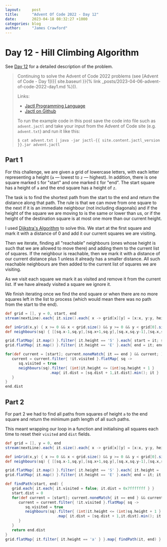 ```yaml
---
layout:     post
title:      "Advent Of Code 2022 - Day 12"
date:       2023-04-18 08:32:27 +1000
categories: blog
author:     "James Crawford"
---
```


# Day 12 - Hill Climbing Algorithm

See [Day 12](https://adventofcode.com/2022/day/12) for a detailed description of the problem.

> Continuing to solve the Advent of Code 2022 problems
> (see [Advent of Code - Day 1]({{ site.baseurl }}{% link _posts/2023-04-06-advent-of-code-2022-day1.md %})).
>
> Links:
> * [Jactl Programming Language](https://jactl.io)
> * [Jactl on Github](https://github.com/jaccomoc/jactl)
>
> To run the example code in this post save the code into file such as `advent.jactl` and take your input from the
> Advent of Code site (e.g. `advent.txt`) and run it like this:
> ```shell
> $ cat advent.txt | java -jar jactl-{{ site.content.jactl_version }}.jar advent.jactl 
> ```

## Part 1

For this challenge, we are given a grid of lowercase letters, with each letter representing a height (`a` &mdash; lowest
to `z` &mdash; highest).
In addition, there is one square marked `S` for "start" and one marked `E` for "end".
The start square has a height of `a` and the end square has a height of `z`.

The task is to find the shortest path from the start to the end and return the distance along that path.
The rule is that we can move from one square to the next if it is an immediate neighbour (not including
diagonals) and if the height of the square we are moving to is the same or lower than us, or if the height
of the destination square is at most one more than our current height.

I used [Dijkstra's Algorithm](https://en.wikipedia.org/wiki/Dijkstra%27s_algorithm) to solve this.
We start at the first square and mark it with a distance of 0 and add it our current squares we are visiting.

Then we iterate, finding all "reachable" neighbours (ones whose height is such that we are allowed to
move there) and adding them to the current list of squares.
If the neighbour is reachable, then we mark it with a distance of our current distance plus 1 unless it
already has a smaller distance.
All such reachable neighbours are then added to the current list of squares we are visiting.

As we visit each square we mark it as visited and remove it from the current list.
If we have already visited a square we ignore it.

We finish iterating once we find the end square or when there are no more squares left in the list to process
(which would mean there was no path from the start to the end).

```groovy
def grid = [], y = 0, start, end
stream(nextLine).each{ it.size().each{ x -> grid[x][y] = [x:x, y:y, height:it[x], dist:0x7fffffff] }; y++ }

def inGrid(x,y) { x >= 0 && x < grid.size() && y >= 0 && y < grid[0].size() }
def neighbours(sq) { [[sq.x-1,sq.y],[sq.x+1,sq.y],[sq.x,sq.y-1],[sq.x,sq.y+1]].filter(inGrid).map{ x,y -> grid[x][y] } }

grid.flatMap{ it.map() }.filter{ it.height == 'S' }.each{ start = it; start.height = 'a'; start.dist = 0 }
grid.flatMap{ it.map() }.filter{ it.height == 'E' }.each{ end = it; end.height = 'z' }

for(def current = [start]; current.noneMatch{ it == end } && current; ) {
   current = current.filter{ !it.visited }.flatMap{ sq ->
      sq.visited = true
      neighbours(sq).filter{ (int)it.height <= (int)sq.height + 1 }
                    .map{ it.dist = [sq.dist + 1,it.dist].min(); it }
   }
}
end.dist
```


## Part 2

For part 2 we had to find all paths from squares of height `a` to the end square and return the minimum path
length of all such paths.

This meant wrapping our loop in a function and initialising all squares each time to reset their `visited` and `dist`
fields.

```groovy
def grid = [], y = 0, end
stream(nextLine).each{ it.size().each{ x -> grid[x][y] = [x:x, y:y, height:it[x]] }; y++ }

def inGrid(x,y) { x >= 0 && x < grid.size() && y >= 0 && y < grid[0].size() }
def neighbours(sq) { [[sq.x-1,sq.y],[sq.x+1,sq.y],[sq.x,sq.y-1],[sq.x,sq.y+1]].filter(inGrid).map{ x,y -> grid[x][y] } }

grid.flatMap{ it.map() }.filter{ it.height == 'S' }.each{ it.height = 'a' }
grid.flatMap{ it.map() }.filter{ it.height == 'E' }.each{ end = it; it.height = 'z' }

def findPath(start, end) {
   grid.each{ it.each{ it.visited = false; it.dist = 0x7fffffff } }
   start.dist = 0
   for(def current = [start]; current.noneMatch{ it == end } && current; ) {
      current = current.filter{ !it.visited }.flatMap{ sq ->
         sq.visited = true
         neighbours(sq).filter{ (int)it.height <= (int)sq.height + 1 }
                       .map{ it.dist = [sq.dist + 1,it.dist].min(); it }
      }
   }
   return end.dist
}
grid.flatMap{ it.filter{ it.height == 'a' } }.map{ findPath(it, end) }.min()
```
